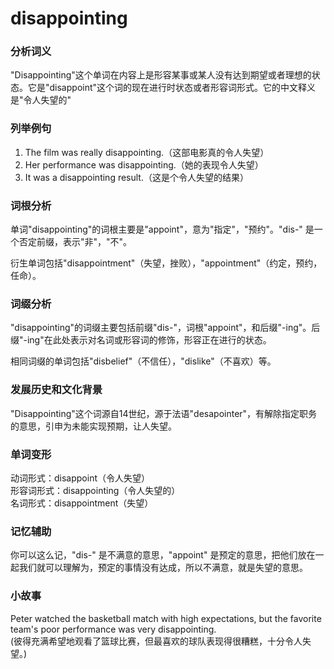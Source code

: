 # disappointing

### 分析词义

  

"Disappointing"这个单词在内容上是形容某事或某人没有达到期望或者理想的状态。它是"disappoint"这个词的现在进行时状态或者形容词形式。它的中文释义是"令人失望的"

  

### 列举例句

  

1.  The film was really disappointing.（这部电影真的令人失望）
2.  Her performance was disappointing.（她的表现令人失望）
3.  It was a disappointing result.（这是个令人失望的结果）

  

### 词根分析

  

单词"disappointing"的词根主要是"appoint"，意为"指定"，"预约"。"dis-" 是一个否定前缀，表示"非"，"不"。

  

衍生单词包括"disappointment"（失望，挫败），"appointment"（约定，预约，任命）。

  

### 词缀分析

  

"disappointing"的词缀主要包括前缀"dis-"，词根"appoint"，和后缀"-ing"。后缀"-ing"在此处表示对名词或形容词的修饰，形容正在进行的状态。

  

相同词缀的单词包括"disbelief"（不信任），"dislike"（不喜欢）等。

  

### 发展历史和文化背景

  

"Disappointing"这个词源自14世纪，源于法语"desapointer"，有解除指定职务的意思，引申为未能实现预期，让人失望。

  

### 单词变形

  

动词形式：disappoint（令人失望）  
形容词形式：disappointing（令人失望的）  
名词形式：disappointment（失望）

  

### 记忆辅助

  

你可以这么记，"dis-" 是不满意的意思，"appoint" 是预定的意思，把他们放在一起我们就可以理解为，预定的事情没有达成，所以不满意，就是失望的意思。

  

### 小故事

  

Peter watched the basketball match with high expectations, but the favorite team's poor performance was very disappointing.  
(彼得充满希望地观看了篮球比赛，但最喜欢的球队表现得很糟糕，十分令人失望。)
